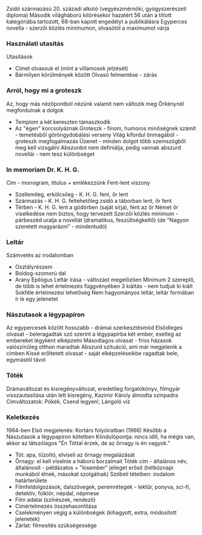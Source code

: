 Zsidó származású 20. századi alkotó (vegyészmérnöki, gyógyszerészeti diploma)
Második világháború kitörésekor hazatért
56 után a tiltott kategóriába tartozott, 68-ban kapott engedélyt a publikálásra
Egyperces novella - szerzői közlés minimumon, olvasótól a maximumot várja
### Használati utasítás
Utasítások
- Címet olvassuk el (mint a villamosok jelzését)
- Bármilyen körülmények között
Olvasó felmentése - zárás
### Arról, hogy mi a groteszk
Az, hogy más nézőpontból nézünk valamit nem változik meg
Örkénynél megfordulnak a dolgok
- Templom a két kereszten támaszkodik
- Az "égen" korcsolyáznak
Groteszk - finom, humoros minőségnek számít - temetésből göröngydobálási verseny
Világ kifordul önmagából - groteszk megfogalmazás
Üzenet - minden dolgot több szemszögből meg kell vizsgálni
Abszurdot nem definiálja, pedig vannak abszurd novellái - nem tesz különbséget
### In memoriam Dr. K. H. G.
Cím - monogram, titulus + emlékezzünk
Fent-lent viszony
- Szellemileg, erkölcsileg - K. H. G. fent, őr lent
- Származás - K. H. G. feltehetőleg zsidó a táborban lent, őr fent
- Térben - K. H. G. lent a gödörben (saját sírja), fent az őr
Német őr viselkedése nem biztos, hogy tervezett
Szerzői közlés minimum - párbeszéd uralja a novellát (dramatikus, feszültségkeltő) (de "Nagyon szeretett magyarázni" - mindentudó)
### Leltár
Számvetés az irodalomban
- Osztályrészem
- Boldog-szomorú dal
- Arany Epilógus
Leltár írása - változást megelőzően
Minimum 2 szereplő, de több is lehet értelmezés függvényében
3 kiáltás - nem tudjuk ki kiált
Sokféle értelmezési lehetőség
Nem hagyományos leltár, leltár formában ír le egy jelenetet
### Nászutasok a légypapíron
Az egypercesek között hosszabb - drámai szerkesztésmód
Elsődleges olvasat - beleragadtak szó szerint a légypapírba két ember, esetleg az embereket légyként elképzelni
Másodlagos olvasat - friss házasok valószínűleg otthon maradtak
Abszurd szituáció, ami már megjelenik a címben
Kissé erőltetett olvasat - saját elképzeléseikbe ragadtak bele, egymástól távol
### Tóték
Drámaváltozat és kisregényváltozat, eredetileg forgatókönyv, filmgyár visszautasítása után lett kisregény, Kazimir Károly álmodta színpadra
Címváltozatok: Pókék, Csend legyen!, Lángoló víz
### Keletkezés
1964-ben
Első megjelenés: Kortárs folyóiratban (1966)
Később a Nászutasok a légypapíron kötetben
Kiindulópontja: nincs idill, ha mégis van, akkor az látszólagos
"Én Tóttal érzek, de az őrnagy is én vagyok."
- Tót: apa, tűzoltó, elviseli az őrnagy megalázását
- Őrnagy: el kell viselnie a háború borzalmait
Tóték cím - általános név, általánosít - példázatos + "kisember" jelleget erősít (hétköznapi munkából élnek, másokat szolgálnak)
Szóbeli tételben: irodalom határterülete
- Filmfeldolgozások, dalszövegek, peremrétegek - lektűr, ponyva, sci-fi, detektív, folklór, népdal, népmese
- Film adatai (színészek, rendező)
- Címértelmezés összehasonlítása
- Cselekményen végig a különbségek (kihagyott, extra, módosított jelenetek)
- Zárlat: filmesítés szükségessége